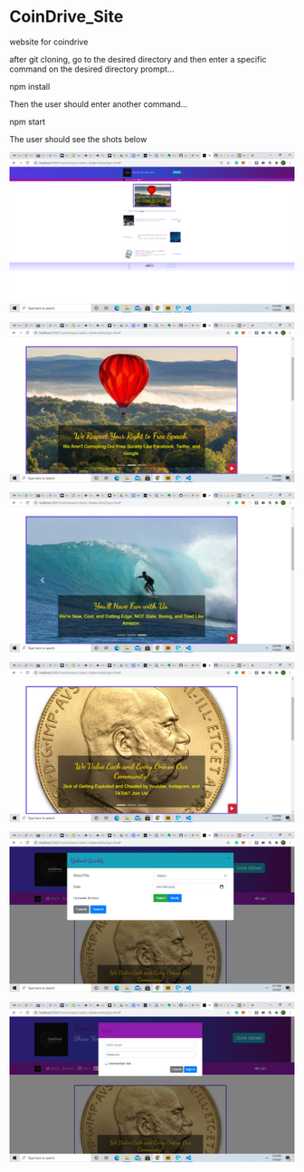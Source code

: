 # CoinDrive_Site
website for coindrive


after git cloning, go to the desired directory and then enter a specific command on the desired directory prompt...

npm install
  
Then the user should enter another command...

npm start
  
  
  
  
The user should see the shots below

![first](./img/z1.png)



![first](./img/z2.png)




![first](./img/z3.png)




![first](./img/z4.png)




![first](./img/z5.png)




![first](./img/z6.png)





  
